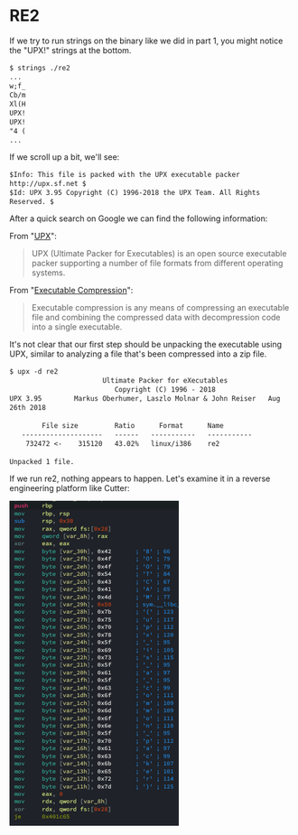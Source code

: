 # RE2

If we try to run strings on the binary like we did in part 1, you might notice the "UPX!" strings at the bottom.

```
$ strings ./re2
...
w;f_
Cb/m
Xl(H
UPX!
UPX!
"4 (
...
```

If we scroll up a bit, we'll see:

```
$Info: This file is packed with the UPX executable packer http://upx.sf.net $
$Id: UPX 3.95 Copyright (C) 1996-2018 the UPX Team. All Rights Reserved. $
```

After a quick search on Google we can find the following information:

From "[UPX](https://en.wikipedia.org/wiki/UPX)":

> UPX (Ultimate Packer for Executables) is an open source executable packer supporting a number of file formats from different operating systems.

From "[Executable Compression](https://en.wikipedia.org/wiki/Executable_compression)":

> Executable compression is any means of compressing an executable file and combining the compressed data with decompression code into a single executable.

It's not clear that our first step should be unpacking the executable using UPX, similar to analyzing a file that's been compressed into a zip file.

```
$ upx -d re2
                       Ultimate Packer for eXecutables
                          Copyright (C) 1996 - 2018
UPX 3.95        Markus Oberhumer, Laszlo Molnar & John Reiser   Aug 26th 2018

        File size         Ratio      Format      Name
   --------------------   ------   -----------   -----------
    732472 <-    315120   43.02%   linux/i386    re2

Unpacked 1 file.
```

If we run re2, nothing appears to happen. Let's examine it in a reverse engineering platform like Cutter:

![cutter](cutter.png)
